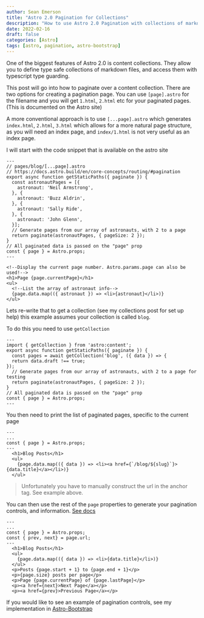 ```yaml
---
author: Sean Emerson
title: "Astro 2.0 Pagination for Collections"
description: "How to use Astro 2.0 Pagination with collections of markdown files"
date: 2022-02-16
draft: false
categories: [Astro]
tags: [astro, pagination, astro-bootstrap]
---
```


One of the biggest features of Astro 2.0 is content collections. They allow you to define type safe collections of markdown files, and access them with typescript type guarding. 

This post will go into how to paginate over a content collection. There are two options for creating a pagination page. You can use `[page].astro` for the filename and you will get `1.html`, `2.html` etc for your paginated pages. (This is documented on the Astro site)

A more conventional approach is to use `[...page].astro` which generates `index.html`, `2.html`, `3.html` which allows for a more natural page structure, as you will need an index page, and `index/1.html` is not very useful as an index page.

I will start with the code snippet that is available on the astro site 

```astro
---
// pages/blog/[...page].astro
// https://docs.astro.build/en/core-concepts/routing/#pagination
export async function getStaticPaths({ paginate }) {
  const astronautPages = [{
    astronaut: 'Neil Armstrong',
  }, {
    astronaut: 'Buzz Aldrin',
  }, {
    astronaut: 'Sally Ride',
  }, {
    astronaut: 'John Glenn',
  }];
  // Generate pages from our array of astronauts, with 2 to a page
  return paginate(astronautPages, { pageSize: 2 });
}
// All paginated data is passed on the "page" prop
const { page } = Astro.props;
---

<!--Display the current page number. Astro.params.page can also be used!-->
<h1>Page {page.currentPage}</h1>
<ul>
  <!--List the array of astronaut info-->
  {page.data.map(({ astronaut }) => <li>{astronaut}</li>)}
</ul>
```

Lets re-write that to get a collection (see my collections post for set up help) this example assumes your collection is called `blog`.

To do this you need to use `getCollection`

```astro
---
import { getCollection } from 'astro:content';
export async function getStaticPaths({ paginate }) {
  const pages = await getCollection('blog', ({ data }) => {
  return data.draft !== true;
});
  // Generate pages from our array of astronauts, with 2 to a page for testing
  return paginate(astronautPages, { pageSize: 2 });
}
// All paginated data is passed on the "page" prop
const { page } = Astro.props;
---
```

You then need to print the list of paginated pages, specific to the current page

```astro
---
...
const { page } = Astro.props;
---
  <h1>Blog Posts</h1>
  <ul>
    {page.data.map(({ data }) => <li><a href={`/blog/${slug}`}>{data.title}</a></li>)}
  </ul>
```

> Unfortunately you have to manually construct the url in the anchor tag. See example above.

You can then use the rest of the `page` properties to generate your pagination controls, and information. [See docs](https://docs.astro.build/en/reference/api-reference/#the-pagination-page-prop)


```astro
---
...
const { page } = Astro.props;
const { prev, next} = page.url;
---
  <h1>Blog Posts</h1>
  <ul>
    {page.data.map(({ data }) => <li>{data.title}</li>)}
  </ul>
  <p>Posts {page.start + 1} to {page.end + 1}</p>
  <p>{page.size} posts per page</p>
  <p>Page {page.currentPage} of {page.lastPage}</p>
  <p><a href={next}>Next Page</a></p>
  <p><a href={prev}>Previous Page</a></p>
```

If you would like to see an example of pagination controls, see my implementation in [Astro-Bootstrap](https://astro-bootstrap.github.io/components/pagination/)



